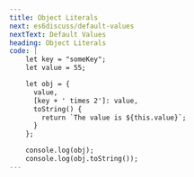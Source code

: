 ```yaml
---
title: Object Literals
next: es6discuss/default-values
nextText: Default Values
heading: Object Literals
code: |
    let key = "someKey";
    let value = 55;

    let obj = { 
      value,
      [key + ' times 2']: value,
      toString() {
        return `The value is ${this.value}`;
      }
    };

    console.log(obj);
    console.log(obj.toString());
---
```

